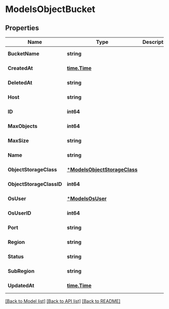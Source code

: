 # ModelsObjectBucket

## Properties
Name | Type | Description | Notes
------------ | ------------- | ------------- | -------------
**BucketName** | **string** |  | [default to null]
**CreatedAt** | [**time.Time**](time.Time.md) |  | [default to null]
**DeletedAt** | **string** |  | [default to null]
**Host** | **string** |  | [default to null]
**ID** | **int64** |  | [default to null]
**MaxObjects** | **int64** |  | [default to null]
**MaxSize** | **string** |  | [default to null]
**Name** | **string** |  | [default to null]
**ObjectStorageClass** | [***ModelsObjectStorageClass**](models.ObjectStorageClass.md) |  | [default to null]
**ObjectStorageClassID** | **int64** |  | [default to null]
**OsUser** | [***ModelsOsUser**](models.OsUser.md) |  | [default to null]
**OsUserID** | **int64** |  | [default to null]
**Port** | **string** |  | [default to null]
**Region** | **string** |  | [default to null]
**Status** | **string** |  | [default to null]
**SubRegion** | **string** |  | [default to null]
**UpdatedAt** | [**time.Time**](time.Time.md) |  | [default to null]

[[Back to Model list]](../README.md#documentation-for-models) [[Back to API list]](../README.md#documentation-for-api-endpoints) [[Back to README]](../README.md)


